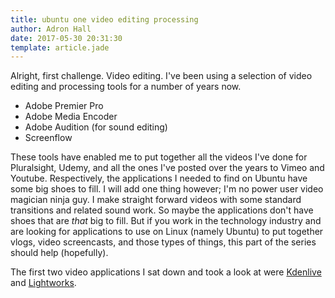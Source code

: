 ```yaml
---
title: ubuntu one video editing processing
author: Adron Hall
date: 2017-05-30 20:31:30
template: article.jade
---
```

Alright, first challenge. Video editing. I've been using a selection of video editing and processing tools for a number of years now.

* Adobe Premier Pro
* Adobe Media Encoder
* Adobe Audition (for sound editing)
* Screenflow

These tools have enabled me to put together all the videos I've done for Pluralsight, Udemy, and all the ones I've posted over the years to Vimeo and Youtube. Respectively, the applications I needed to find on Ubuntu have some big shoes to fill. I will add one thing however; I'm no power user video magician ninja guy. I make straight forward videos with some standard transitions and related sound work. So maybe the applications don't have shoes that are *that* big to fill. But if you work in the technology industry and are looking for applications to use on Linux (namely Ubuntu) to put together vlogs, video screencasts, and those types of things, this part of the series should help (hopefully).

<span class="more"></span>

The first two video applications I sat down and took a look at were [Kdenlive](https://kdenlive.org/) and [Lightworks](Lightworks).